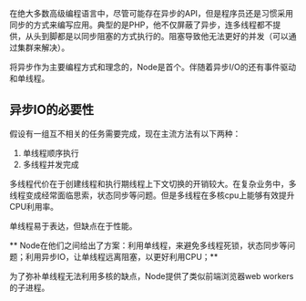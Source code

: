 在绝大多数高级编程语言中，尽管可能存在异步的API，但是程序员还是习惯采用同步的方式来编写应用。典型的是PHP，他不仅屏蔽了异步，连多线程都不提供，从头到脚都是以同步阻塞的方式执行的。阻塞导致他无法更好的并发（可以通过集群来解决）。

将异步作为主要编程方式和理念的，Node是首个。伴随着异步I/O的还有事件驱动和单线程。

## 异步IO的必要性

假设有一组互不相关的任务需要完成，现在主流方法有以下两种：

1. 单线程顺序执行
2. 多线程并发完成
                    
多线程代价在于创建线程和执行期线程上下文切换的开销较大。在复杂业务中，多线程变成经常面临思索，状态同步等问题。但是多线程在多核cpu上能够有效提升CPU利用率。

单线程易于表达，但缺点在于性能。

** Node在他们之间给出了方案：利用单线程，来避免多线程死锁，状态同步等问题；利用异步IO，让单线程远离阻塞，以更好利用CPU；**

为了弥补单线程无法利用多核的缺点，Node提供了类似前端浏览器web workers的子进程。